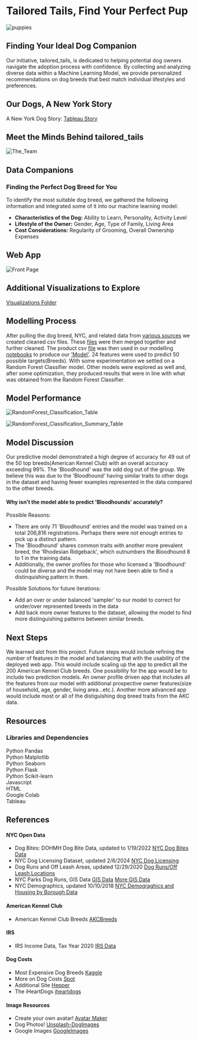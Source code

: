 # Tailored Tails, Find Your Perfect Pup  
  
![puppies](https://github.com/StarkArk/Tailored_Tails/blob/main/Visualizations/images/istockphoto-puppies.png)  
  
## Finding Your Ideal Dog Companion
Our initiative, tailored_tails, is dedicated to helping potential dog owners navigate the adoption process with confidence. By collecting and analyzing diverse data within a Machine Learning Model, we provide personalized recommendations on dog breeds that best match individual lifestyles and preferences.  
  
## Our Dogs, A New York Story   
  
A New York Dog Story: [Tableau Story](https://public.tableau.com/app/profile/wingtung.lee/viz/UCB_Bootcamp_Project4-5/Story1)
  
## Meet the Minds Behind tailored_tails

![The_Team](https://github.com/StarkArk/Tailored_Tails/blob/main/Visualizations/images/Profiles_Project_Members/our_team.PNG)
  
## Data Companions
### Finding the Perfect Dog Breed for You
To identify the most suitable dog breed, we gathered the following information and integrated some of it into our machine learning model:
* **Characteristics of the Dog:** Ability to Learn, Personality, Activity Level
* **Lifestyle of the Owner:** Gender, Age, Type of Family, Living Area
* **Cost Considerations:** Regularity of Grooming, Overall Ownership Expenses  
  
## Web App  
  
![Front Page](https://github.com/StarkArk/Tailored_Tails/blob/main/Visualizations/images/web_app_frontpage.png) 
  
## Additional Visualizations to Explore  
  
[Visualizations Folder](https://github.com/StarkArk/Tailored_Tails/tree/main/Visualizations/images)  
  
## Modelling Process 
  
After pulling the dog breed, NYC, and related data from [various sources](https://github.com/StarkArk/Tailored_Tails/tree/main/Exploration/doggy_data) we created cleaned csv files. These [files](https://github.com/StarkArk/Tailored_Tails/tree/main/Exploration/cleaned_data)
were then merged together and further cleaned. The product csv [file](https://github.com/StarkArk/Tailored_Tails/blob/main/Modeling/preprocessed_doggy.csv) was then used in our modelling [notebooks](https://github.com/StarkArk/Tailored_Tails/tree/main/Modeling) to produce 
our ['Model'](https://github.com/StarkArk/Tailored_Tails/blob/main/Modeling/breed_rf_model.pkl). 24 features were used to predict 50 possible targets(Breeds). With some experimentation we settled on a Random Forest Classifier model. Other models were explored as well and, 
after some optimization, they produced results that were in line with what was obtained from the Random Forest Classifier.

## Model Performance  
  
![RandomForest_Classification_Table](https://github.com/StarkArk/Tailored_Tails/blob/main/Visualizations/images/RandomForest_Model_Classification_Report.png)  
  
![RandomForest_Classification_Summary_Table](https://github.com/StarkArk/Tailored_Tails/blob/main/Visualizations/images/RandomForest_Model_Classification_Summary.png)
  
## Model Discussion  
  
Our predictive model demonstrated a high degree of accuracy for 49 out of the 50 top breeds(American Kennel Club) with an overall accuracy exceeding 99%. The 'Bloodhound' was the odd dog out of the group. We believe this was due to the 'Bloodhound'
having similar traits to other dogs in the dataset and having fewer examples represented in the data compared to the other breeds. 

#### Why isn't the model able to predict 'Bloodhounds' accurately?  
  
Possible Reasons:  
  
- There are only 71 'Bloodhound' entries and the model was trained on a total 206,816 registrations. Perhaps there were not enough entries to pick up a distinct pattern.
- The 'Bloodhound' shares common traits with another more prevalent breed, the 'Rhodesian Ridgeback', which outnumbers the Bloodhound 8 to 1 in the training data.
- Additionally, the owner profiles for those who licensed a 'Bloodhound' could be diverse and the model may not have been able to find a distinquishing pattern in them.  

Possible Solutions for future iterations:  
  
- Add an over or under balanced 'sampler' to our model to correct for under/over represented breeds in the data
- Add back more owner features to the dataset, allowing the model to find more distinguishing patterns between similar breeds.  
  
## Next Steps  
  
We learned alot from this project. Future steps would include refining the number of features in the model and balancing that with the usability of the deployed web app. This would include scaling up the app to predict all the 200 American Kennel Club breeds. 
One possibility for the app would be to include two prediction models. An owner profile driven app that includes all the features from our model with additional prospective owner features(size of household, age, gender, living area...etc.). Another more advanced app
would include most or all of the distiguishing dog breed traits from the AKC data.  
  
## Resources
### Libraries and Dependencies  
Python Pandas  
Python Matplotlib  
Python Seaborn  
Python Flask  
Python Scikit-learn  
Javascript  
HTML  
Google Colab   
Tableau  
  
## References  
  
#### NYC Open Data

- Dog Bites: DOHMH Dog Bite Data, updated to 1/19/2022
[NYC Dog Bites Data](https://data.cityofnewyork.us/Health/DOHMH-Dog-Bite-Data/rsgh-akpg/about_data)
- NYC Dog Licensing Dataset, updated 2/6/2024
[NYC Dog Licensing](https://data.cityofnewyork.us/Health/NYC-Dog-Licensing-Dataset/nu7n-tubp/about_data)
- Dog Runs and Off Leash Areas, updated 12/29/2020
[Dog Runs/Off Leash Locations](https://data.cityofnewyork.us/Recreation/Directory-of-Dog-Runs-and-Off-Leash-Areas/ipbu-mtcs/about_data)
- NYC Parks Dog Runs, GIS Data
[GIS Data](https://data.cityofnewyork.us/Recreation/NYC-Parks-Dog-Runs/8nac-uner)
[More GIS Data](https://data.cityofnewyork.us/Recreation/DogRuns_20190417/hxx3-bwgv/about_data)  
- NYC Demographics, updated 10/10/2018 [NYC Demograghics and Housing by Borough Data](https://data.cityofnewyork.us/City-Government/Demographic-and-Housing-Profiles-by-Borough/cu9u-3r5e/about_data)  
 
#### American Kennel Club  
  
- American Kennel Club Breeds [AKCBreeds](https://www.akc.org/dog-breeds/)

#### IRS 

- IRS Income Data, Tax Year 2020 [IRS Data](https://www.irs.gov/statistics/soi-tax-stats-individual-income-tax-statistics-2020-zip-code-data-soi)

#### Dog Costs 

- Most Expensive Dog Breeds [Kaggle](https://www.kaggle.com/code/paultimothymooney/most-expensive-dog-breeds-by-lifetime-cost/input?select=best_in_show.csv) 
- More on Dog Costs [Spot](https://spotpetins.com/)
- Additional Site [Hepper](https://www.hepper.com/miniature-american-shepherd-cost/) 
- The iHeartDogs [iheartdogs](https://www.iHeartDogs.com)  
  
#### Image Resources  
  
- Create your own avatar! [Avatar Maker](https://avatarmaker.com/)
- Dog Photos! [Unsplash-DogImages](https://unsplash.com/s/photos/image-dog)
- Google Images [GoogleImages](https://images.google.com/)
  
